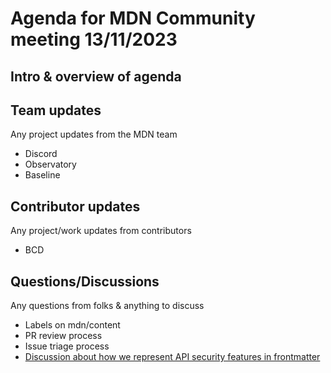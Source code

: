 # Agenda for MDN Community meeting 13/11/2023

## Intro & overview of agenda

## Team updates

Any project updates from the MDN team

- Discord
- Observatory
- Baseline

## Contributor updates

Any project/work updates from contributors

- BCD

## Questions/Discussions

Any questions from folks & anything to discuss

- Labels on mdn/content
- PR review process
- Issue triage process
- [Discussion about how we represent API security features in frontmatter](https://github.com/orgs/mdn/discussions/288)
